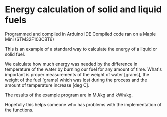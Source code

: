 # Energy calculation of solid and liquid fuels
Programmed and compiled in Arduino IDE
Compiled code ran on a Maple Mini (STM32F103CBT6)

This is an example of a standard way to calculate the energy of a liquid or solid fuel.

We calculate how much energy was needed by the difference 
in temperature of the water by burning our fuel for any amount of time.
What's important is proper measurements of the weight of water [grams], 
the weight of the fuel [grams] which was lost during the process and the
amount of temperature increase [deg C].

The results of the example program are in MJ/kg and kWh/kg.



Hopefully this helps someone who has problems with the implementation of the functions.